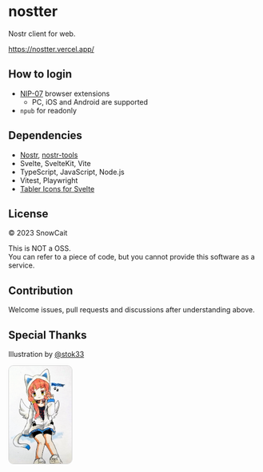 # nostter

Nostr client for web.

https://nostter.vercel.app/

## How to login

- [NIP-07](https://github.com/nostr-protocol/nips/blob/master/07.md#implementation) browser extensions
  - PC, iOS and Android are supported
- `npub` for readonly

## Dependencies

- [Nostr](https://github.com/nostr-protocol/nostr), [nostr-tools](https://github.com/nbd-wtf/nostr-tools)
- Svelte, SvelteKit, Vite
- TypeScript, JavaScript, Node.js
- Vitest, Playwright
- [Tabler Icons for Svelte](https://tabler.io/docs/icons/svelte)

## License

© 2023 SnowCait

This is NOT a OSS.  
You can refer to a piece of code, but you cannot provide this software as a service.

## Contribution

Welcome issues, pull requests and discussions after understanding above.

## Special Thanks

Illustration by [@stok33](https://nostter.vercel.app/npub1e09suzmq9mp6nt0ud9ttl03790qjx70wzwlc2pwwghcusvwju54qs0c800)

<img src="web/static/nostter-chan.jpg" width="25%" style="border: 1px solid lightgray; border-radius: 10px;">
